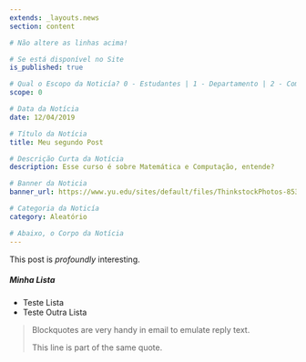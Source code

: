 ```yaml
---
extends: _layouts.news
section: content

# Não altere as linhas acima!

# Se está disponível no Site
is_published: true

# Qual o Escopo da Noticía? 0 - Estudantes | 1 - Departamento | 2 - Comunidade Externa
scope: 0

# Data da Notícia
date: 12/04/2019

# Título da Notícia
title: Meu segundo Post

# Descrição Curta da Notícia
description: Esse curso é sobre Matemática e Computação, entende?

# Banner da Noticia
banner_url: https://www.yu.edu/sites/default/files/ThinkstockPhotos-853673106.jpg

# Categoria da Noticía
category: Aleatório

# Abaixo, o Corpo da Notícia
---
```


This post is *profoundly* interesting.

##### Minha Lista
* Teste Lista
* Teste Outra Lista

> Blockquotes are very handy in email to emulate reply text.
>
> This line is part of the same quote.
